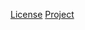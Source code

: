 [License](http://www.apache.org/licenses/LICENSE-2.0.txt)
[Project](https://github.com/google/gson)
